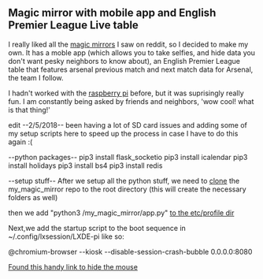 ## Magic mirror with mobile app and English Premier League Live table
I really liked all the [magic mirrors](https://www.reddit.com/r/raspberry_pi/comments/3oktfu/magic_mirror_how_to/) I saw on reddit, so I decided to make my own. It has a moble app (which allows you to take selfies, and hide data you don't want pesky neighbors to know about), an English Premier League table that features arsenal previous match and next match data for Arsenal, the team I follow.


I hadn't worked with the [raspberry pi](https://www.raspberrypi.org/) before, but it was suprisingly really fun. I am constantly being asked by friends and neighbors, 'wow cool! what is that thing!'

edit --2/5/2018--
been having a lot of SD card issues and adding some of my setup scripts here to speed up the process in case I have to do this again 
:(

--python packages--
pip3 install flask_socketio
pip3 install icalendar
pip3 install holidays
pip3 install bs4
pip3 install redis

--setup stuff--
After we setup all the python stuff, we need to [clone](https://www.raspberrypi-spy.co.uk/2015/02/how-to-autorun-a-python-script-on-raspberry-pi-boot/) the my_magic_mirror repo to the root directory (this will create the necessary folders as well)

then we add "python3 /my_magic_mirror/app.py" [to the etc/profile dir](https://www.raspberrypi-spy.co.uk/2015/02/how-to-autorun-a-python-script-on-raspberry-pi-boot/)

Next,we add the startup script to the boot sequence in ~/.config/lxsession/LXDE-pi like so:

@chromium-browser --kiosk --disable-session-crash-bubble 0.0.0.0:8080

[Found this handy link to hide the mouse](https://jackbarber.co.uk/blog/2017-02-16-hide-raspberry-pi-mouse-cursor-in-raspbian-kiosk)


